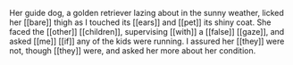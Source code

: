 Her guide dog, a golden retriever lazing about in the sunny weather, licked her [[bare]] thigh as I touched its [[ears]] and [[pet]] its shiny coat. She faced the [[other]] [[children]], supervising [[with]] a [[false]] [[gaze]], and asked [[me]] [[if]] any of the kids were running. I assured her [[they]] were not, though [[they]] were, and asked her more about her condition.